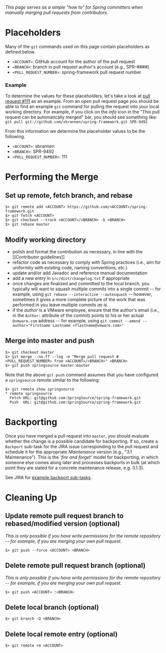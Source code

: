 _This page serves as a simple "how to" for Spring committers when manually merging pull requests from contributors._

# Placeholders

Many of the `git` commands used on this page contain placeholders as defined below.

- `<ACCOUNT>`: GitHub account for the author of the pull request
- `<BRANCH>`: branch in pull request author's account (e.g., SPR-####)
- `<PULL_REQUEST_NUMBER>`: spring-framework pull request number

### Example

To determine the values for these placeholders, let's take a look at [pull request #111](https://github.com/SpringSource/spring-framework/pull/111) as an example. From an _open_ pull request page you should be able to find an example `git` command for pulling the request into your local working directory. For example, if you click on the _info_ icon in the "This pull request can be automatically merged" bar, you should see something like: `git pull git://github.com/sbrannen/spring-framework.git SPR-9492`

From this information we determine the placeholder values to be the following.

- `<ACCOUNT>`: sbrannen
- `<BRANCH>`: SPR-9492
- `<PULL_REQUEST_NUMBER>`: 111

# Performing the Merge

## Set up remote, fetch branch, and rebase

```shell
$> git remote add <ACCOUNT> https://github.com/<ACCOUNT>/spring-framework.git
$> git fetch <ACCOUNT>
$> git checkout --track <ACCOUNT>/<BRANCH> -b <BRANCH>
$> git rebase master
```

## Modify working directory

- polish and format the contribution as necessary, in line with the [[Contributor guidelines]]
- refactor code as necessary to comply with Spring practices (i.e., aim for uniformity with existing code, naming conventions, etc.)
- update and/or add Javadoc and reference manual documentation 
- add a new entry in `src/dist/changelog.txt` if appropriate
- once changes are finalized and committed to the local branch, you typically will want to squash multiple commits into a single commit -- for example, using `git rebase --interactive --autosquash` -- however, sometimes it gives a more complete picture of the work that was performed in you leave multiple commits _as is_.
- if the _author_ is a VMware employee, ensure that the author's email (i.e., in the `Author:` attribute of the commit) points to his or her actual `@vmware.com` address -- for example, using `git commit --amend --author="Firstname Lastname <flastname@vmware.com>"`

## Merge into master and push

```shell
$> git checkout master
$> git merge --no-ff --log -m "Merge pull request #<PULL_REQUEST_NUMBER> from <ACCOUNT>/<BRANCH>" <BRANCH>
$> git push springsource master:master
```

Note that the above `git push` command assumes that you have configured a `springsource` remote similar to the following:

```shell
$> git remote show springsource
* remote springsource
  Fetch URL: git@github.com:SpringSource/spring-framework.git
  Push  URL: git@github.com:SpringSource/spring-framework.git
```

# Backporting

Once you have merged a pull request into `master`, you should evaluate whether the change is a possible candidate for backporting. If so, create a `Backport` sub-task for the JIRA issue corresponding to the pull request and schedule it for the appropriate _Maintenance_ version (e.g., "3.1 Maintenance"). This is the _'fire and forget'_ model for backporting, in which someone else comes along later and processes backports in bulk (at which point they are slated for a concrete maintenance release, e.g. 3.1.3).

See JIRA for [example backport sub-tasks](https://jira.springsource.org/secure/IssueNavigator!executeAdvanced.jspa?jqlQuery=project+%3D+SPR+and+issuetype+%3D+%27Backport%27&runQuery=true&clear=true).

# Cleaning Up

## Update remote pull request branch to rebased/modified version (optional)

_This is only possible if you have write permissions for the remote repository -- for example, if you are merging your own pull request._

```shell
$> git push --force <ACCOUNT> <BRANCH>
```

## Delete remote pull request branch (optional)

_This is only possible if you have write permissions for the remote repository -- for example, if you are merging your own pull request._

```shell
$> git push <ACCOUNT> :<BRANCH>
```

## Delete local branch (optional)

```shell
$> git branch -D <BRANCH>
```

## Delete local remote entry (optional)

```shell
$> git remote rm <ACCOUNT>
```
